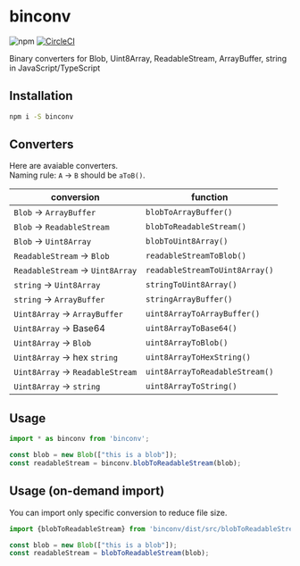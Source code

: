 # binconv
![npm](https://img.shields.io/npm/v/binconv) [![CircleCI](https://circleci.com/gh/nwtgck/binconv-npm.svg?style=shield)](https://circleci.com/gh/nwtgck/binconv-npm)

Binary converters for Blob, Uint8Array, ReadableStream, ArrayBuffer, string in JavaScript/TypeScript

## Installation

```bash
npm i -S binconv
```

## Converters

Here are avaiable converters.  
Naming rule: `A` → `B` should be `aToB()`.

| conversion                       | function                       |
|----------------------------------|--------------------------------|
| `Blob` → `ArrayBuffer`           | `blobToArrayBuffer()`          |
| `Blob` → `ReadableStream`        | `blobToReadableStream()`       |
| `Blob` → `Uint8Array`            | `blobToUint8Array()`           |
| `ReadableStream` → `Blob`        | `readableStreamToBlob()`       |
| `ReadableStream` → `Uint8Array`  | `readableStreamToUint8Array()` |
| `string` → `Uint8Array`          | `stringToUint8Array()`         |
| `string` → `ArrayBuffer`         | `stringArrayBuffer()`          |
| `Uint8Array` → `ArrayBuffer`     | `uint8ArrayToArrayBuffer()`    |
| `Uint8Array` → Base64            | `uint8ArrayToBase64()`         |
| `Uint8Array` → `Blob`            | `uint8ArrayToBlob()`           |
| `Uint8Array` → hex `string`      | `uint8ArrayToHexString()`      |
| `Uint8Array` → `ReadableStream`  | `uint8ArrayToReadableStream()` |
| `Uint8Array` → `string`          | `uint8ArrayToString()`         |


## Usage

```ts
import * as binconv from 'binconv';

const blob = new Blob(["this is a blob"]);
const readableStream = binconv.blobToReadableStream(blob);
```

## Usage (on-demand import)

You can import only specific conversion to reduce file size.
```ts
import {blobToReadableStream} from 'binconv/dist/src/blobToReadableStream';

const blob = new Blob(["this is a blob"]);
const readableStream = blobToReadableStream(blob);
```
